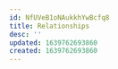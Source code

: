 ```yaml
---
id: NfUVeB1oNAukkhYwBcfq8
title: Relationships
desc: ''
updated: 1639762693860
created: 1639762693860
---
```


